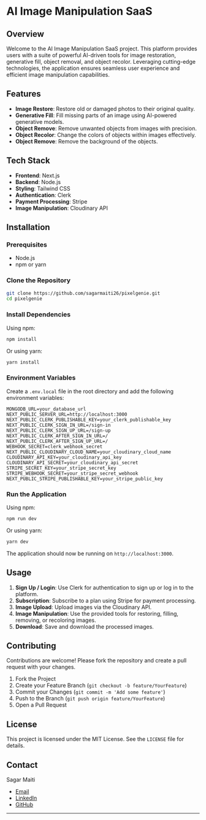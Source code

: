 # AI Image Manipulation SaaS

## Overview

Welcome to the AI Image Manipulation SaaS project. This platform provides users with a suite of powerful AI-driven tools for image restoration, generative fill, object removal, and object recolor. Leveraging cutting-edge technologies, the application ensures seamless user experience and efficient image manipulation capabilities.

## Features

- **Image Restore**: Restore old or damaged photos to their original quality.
- **Generative Fill**: Fill missing parts of an image using AI-powered generative models.
- **Object Remove**: Remove unwanted objects from images with precision.
- **Object Recolor**: Change the colors of objects within images effectively.
- **Object Remove**: Remove the background of the objects.

## Tech Stack

- **Frontend**: Next.js
- **Backend**: Node.js
- **Styling**: Tailwind CSS
- **Authentication**: Clerk
- **Payment Processing**: Stripe
- **Image Manipulation**: Cloudinary API

## Installation

### Prerequisites

- Node.js
- npm or yarn

### Clone the Repository

```bash
git clone https://github.com/sagarmaiti26/pixelgenie.git
cd pixelgenie
```

### Install Dependencies

Using npm:
```bash
npm install
```

Or using yarn:
```bash
yarn install
```

### Environment Variables

Create a `.env.local` file in the root directory and add the following environment variables:

```env
MONGODB_URL=your_database_url
NEXT_PUBLIC_SERVER_URL=http://localhost:3000
NEXT_PUBLIC_CLERK_PUBLISHABLE_KEY=your_clerk_publishable_key
NEXT_PUBLIC_CLERK_SIGN_IN_URL=/sign-in
NEXT_PUBLIC_CLERK_SIGN_UP_URL=/sign-up
NEXT_PUBLIC_CLERK_AFTER_SIGN_IN_URL=/
NEXT_PUBLIC_CLERK_AFTER_SIGN_UP_URL=/
WEBHOOK_SECRET=clerk_webhook_secret
NEXT_PUBLIC_CLOUDINARY_CLOUD_NAME=your_cloudinary_cloud_name
CLOUDINARY_API_KEY=your_cloudinary_api_key
CLOUDINARY_API_SECRET=your_cloudinary_api_secret
STRIPE_SECRET_KEY=your_stripe_secret_key
STRIPE_WEBHOOK_SECRET=your_stripe_secret_webhook
NEXT_PUBLIC_STRIPE_PUBLISHABLE_KEY=your_stripe_public_key
```

### Run the Application

Using npm:
```bash
npm run dev
```

Or using yarn:
```bash
yarn dev
```

The application should now be running on `http://localhost:3000`.

## Usage

1. **Sign Up / Login**: Use Clerk for authentication to sign up or log in to the platform.
2. **Subscription**: Subscribe to a plan using Stripe for payment processing.
3. **Image Upload**: Upload images via the Cloudinary API.
4. **Image Manipulation**: Use the provided tools for restoring, filling, removing, or recoloring images.
5. **Download**: Save and download the processed images.

## Contributing

Contributions are welcome! Please fork the repository and create a pull request with your changes.

1. Fork the Project
2. Create your Feature Branch (`git checkout -b feature/YourFeature`)
3. Commit your Changes (`git commit -m 'Add some feature'`)
4. Push to the Branch (`git push origin feature/YourFeature`)
5. Open a Pull Request

## License

This project is licensed under the MIT License. See the `LICENSE` file for details.

## Contact

Sagar Maiti  
- [Email](mailto:sagarmaiti277@gmail.com)  
- [LinkedIn](https://www.linkedin.com/in/sagarmaiti26)  
- [GitHub](https://github.com/sagarmaiti26)

---
